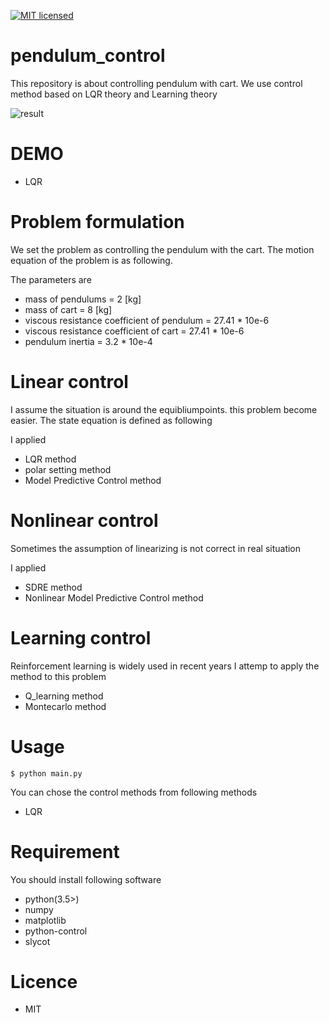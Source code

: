 [![MIT licensed](https://img.shields.io/badge/license-MIT-blue.svg)](LICENSE)


# pendulum_control
This repository is about controlling pendulum with cart. We use control method based on LQR theory and Learning theory

![result](https://github.com/Shunichi09/pendulum_control/demo_gifs/pendulum_1.gif)

# DEMO
- LQR


# Problem formulation
We set the problem as controlling the pendulum with the cart.
The motion equation of the problem is as following.



The parameters are 

- mass of pendulums = 2 [kg]
- mass of cart = 8 [kg]
- viscous resistance coefficient of pendulum = 27.41 * 10e-6
- viscous resistance coefficient of cart = 27.41 * 10e-6
- pendulum inertia = 3.2 * 10e-4 

# Linear control
I assume the situation is around the equibliumpoints.
this problem become easier.
The state equation is defined as following

I applied 
- LQR method
- polar setting method
- Model Predictive Control method

# Nonlinear control
Sometimes the assumption of linearizing is not correct in real situation

I applied 
- SDRE method
- Nonlinear Model Predictive Control method

# Learning control
Reinforcement learning is widely used in recent years
I attemp to apply the method to this problem

- Q_learning method
- Montecarlo method

# Usage

```
$ python main.py
```

You can chose the control methods from following methods

- LQR

# Requirement
You should install following software

- python(3.5>)
- numpy
- matplotlib
- python-control
- slycot

# Licence
- MIT

